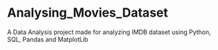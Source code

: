 # Analysing_Movies_Dataset
A Data Analysis project made for analyzing IMDB dataset using Python, SQL, Pandas and MatplotLib
